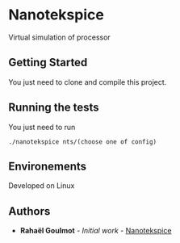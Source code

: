 # Nanotekspice

Virtual simulation of processor

## Getting Started

You just need to clone and compile this project.

## Running the tests

You just need to run
```
./nanotekspice nts/(choose one of config)
```

## Environements

Developed on Linux

## Authors

* **Rahaël Goulmot** - *Initial work* - [Nanotekspice](https://github.com/Clemon-R/Nanotekspice)
